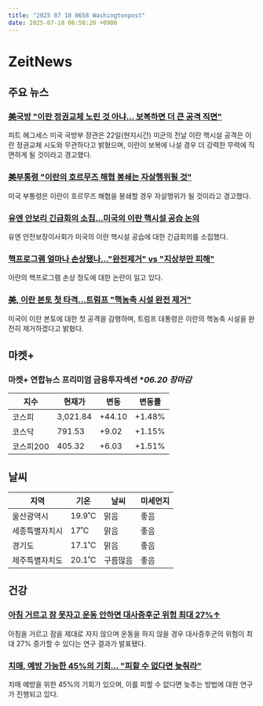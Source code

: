 ```yaml
---
title: "2025 07 18 0658 Washingtonpost"
date: 2025-07-18 06:58:20 +0900
---
```


# ZeitNews
## 주요 뉴스
### [美국방 "이란 정권교체 노린 것 아냐… 보복하면 더 큰 공격 직면"](https://www.yna.co.kr/view/AKR20250622065851071?section=international/all&site;=topnews01)
 피트 헤그세스 미국 국방부 장관은 22일(현지시간) 미군의 전날 이란 핵시설 공격은 이란 정권교체 시도와 무관하다고 밝혔으며, 이란이 보복에 나설 경우 더 강력한 무력에 직면하게 될 것이라고 경고했다.

### [美부통령 "이란의 호르무즈 해협 봉쇄는 자살행위될 것"](https://www.yna.co.kr/view/AKR20250622066851071?section=international/all&site;=topnews01_related)
 미국 부통령은 이란이 호르무즈 해협을 봉쇄할 경우 자살행위가 될 것이라고 경고했다.

### [유엔 안보리 긴급회의 소집…미국의 이란 핵시설 공습 논의](https://www.yna.co.kr/view/AKR20250622068100072?section=international/all&site;=topnews01_related)
 유엔 안전보장이사회가 미국의 이란 핵시설 공습에 대한 긴급회의를 소집했다.

### [핵프로그램 얼마나 손상됐나…"완전제거" vs "지상부만 피해"](https://www.yna.co.kr/view/AKR20250622052700108?section=international/all&site;=topnews01_related)
 이란의 핵프로그램 손상 정도에 대한 논란이 일고 있다.

### [美, 이란 본토 첫 타격…트럼프 "핵농축 시설 완전 제거"](https://www.yna.co.kr/view/AKR20250622014854071?section=international/all&site;=topnews01_related)
 미국이 이란 본토에 대한 첫 공격을 감행하며, 트럼프 대통령은 이란의 핵농축 시설을 완전히 제거하겠다고 밝혔다.

## 마켓+

### 마켓+ 연합뉴스 프리미엄 금융투자섹션 **06.20 장마감*

| 지수     | 현재가      | 변동     | 변동률    |
| ------ | -------- | ------ | ------ |
| 코스피    | 3,021.84 | +44.10 | +1.48% |
| 코스닥    | 791.53   | +9.02  | +1.15% |
| 코스피200 | 405.32   | +6.03  | +1.51% |

## 날씨 

| 지역      | 기온     | 날씨   | 미세먼지 |
| ------- | ------ | ---- | ---- |
| 울산광역시   | 19.9˚C | 맑음   | 좋음   |
| 세종특별자치시 | 17˚C   | 맑음   | 좋음   |
| 경기도     | 17.1˚C | 맑음   | 좋음   |
| 제주특별자치도 | 20.1˚C | 구름많음 | 좋음   |

## 건강
### [아침 거르고 잠 못자고 운동 안하면 대사증후군 위험 최대 27%↑](https://www.yna.co.kr/view/AKR20250620153500530?section=health/all&site;=health)
 아침을 거르고 잠을 제대로 자지 않으며 운동을 하지 않을 경우 대사증후군의 위험이 최대 27% 증가할 수 있다는 연구 결과가 발표됐다.

### [치매, 예방 가능한 45%의 기회… "피할 수 없다면 늦춰라"](https://www.yna.co.kr/view/AKR20250620093500530?section=health/all&site;=health)
 치매 예방을 위한 45%의 기회가 있으며, 이를 피할 수 없다면 늦추는 방법에 대한 연구가 진행되고 있다.